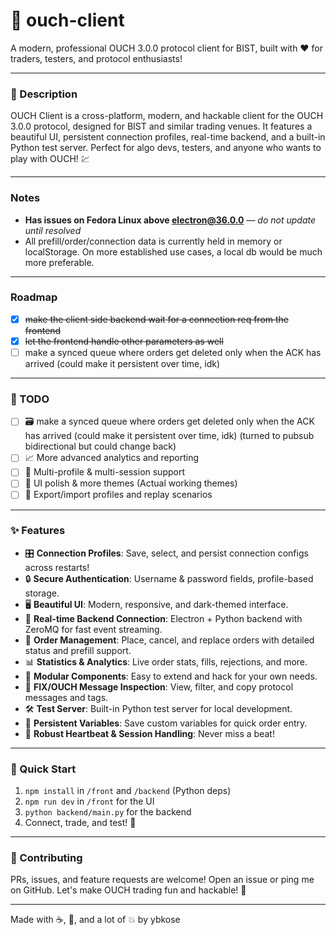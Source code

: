 # 🚀 ouch-client

A modern, professional OUCH 3.0.0 protocol client for BIST, built with ❤️ for traders, testers, and protocol enthusiasts!

---

### 📝 Description

OUCH Client is a cross-platform, modern, and hackable client for the OUCH 3.0.0 protocol, designed for BIST and similar trading venues. It features a beautiful UI, persistent connection profiles, real-time backend, and a built-in Python test server. Perfect for algo devs, testers, and anyone who wants to play with OUCH! 💹

---

### Notes

-  **Has issues on Fedora Linux above electron@36.0.0** — _do not update until resolved_
- All prefill/order/connection data is currently held in memory or localStorage. On more established use cases, a local db would be much more preferable.

---

### Roadmap

- [x] ~~make the client side backend wait for a connection req from the frontend~~
- [x] ~~let the frontend handle other parameters as well~~
- [ ] make a synced queue where orders get deleted only when the ACK has arrived (could make it persistent over time, idk)

---

### 📅 TODO

- [ ] 🗃️ make a synced queue where orders get deleted only when the ACK has arrived (could make it persistent over time, idk) (turned to pubsub bidirectional but could change back)
- [ ] 📈 More advanced analytics and reporting
- [ ] 👥 Multi-profile & multi-session support
- [ ] 🎨 UI polish & more themes (Actual working themes)
- [ ] 💼 Export/import profiles and replay scenarios

---

### ✨ Features

- 🎛️ **Connection Profiles**: Save, select, and persist connection configs across restarts!
- 🔒 **Secure Authentication**: Username & password fields, profile-based storage.
- 🖥️ **Beautiful UI**: Modern, responsive, and dark-themed interface.
- 📡 **Real-time Backend Connection**: Electron + Python backend with ZeroMQ for fast event streaming.
- 🧠 **Order Management**: Place, cancel, and replace orders with detailed status and prefill support.
- 📊 **Statistics & Analytics**: Live order stats, fills, rejections, and more.
- 🧩 **Modular Components**: Easy to extend and hack for your own needs.
- 📝 **FIX/OUCH Message Inspection**: View, filter, and copy protocol messages and tags.
- 🛠️ **Test Server**: Built-in Python test server for local development.
- 💾 **Persistent Variables**: Save custom variables for quick order entry.
- 🧪 **Robust Heartbeat & Session Handling**: Never miss a beat!

---

### 🚀 Quick Start

1. `npm install` in `/front` and `/backend` (Python deps)
2. `npm run dev` in `/front` for the UI
3. `python backend/main.py` for the backend
4. Connect, trade, and test! 🥳

---

### 💬 Contributing

PRs, issues, and feature requests are welcome! Open an issue or ping me on GitHub. Let's make OUCH trading fun and hackable! 🚀

---

Made with ☕, 🧠, and a lot of 💥 by ybkose